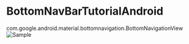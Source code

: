 # BottomNavBarTutorialAndroid
com.google.android.material.bottomnavigation.BottomNavigationView
![Sample](https://i.imgur.com/ugIrCtEl.png)

